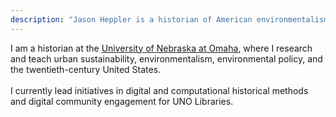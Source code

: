 ```yaml
---
description: "Jason Heppler is a historian of American environmentalism and the twentieth-century United States."
---
```


<p class="u-lead">I am a historian at the <a href="https://unomaha.edu">University of Nebraska at Omaha</a>, where I research and teach urban sustainability, environmentalism, environmental policy, and the twentieth-century United States. <br><br>I currently lead initiatives in digital and computational historical methods and digital community engagement for UNO Libraries.</p>
